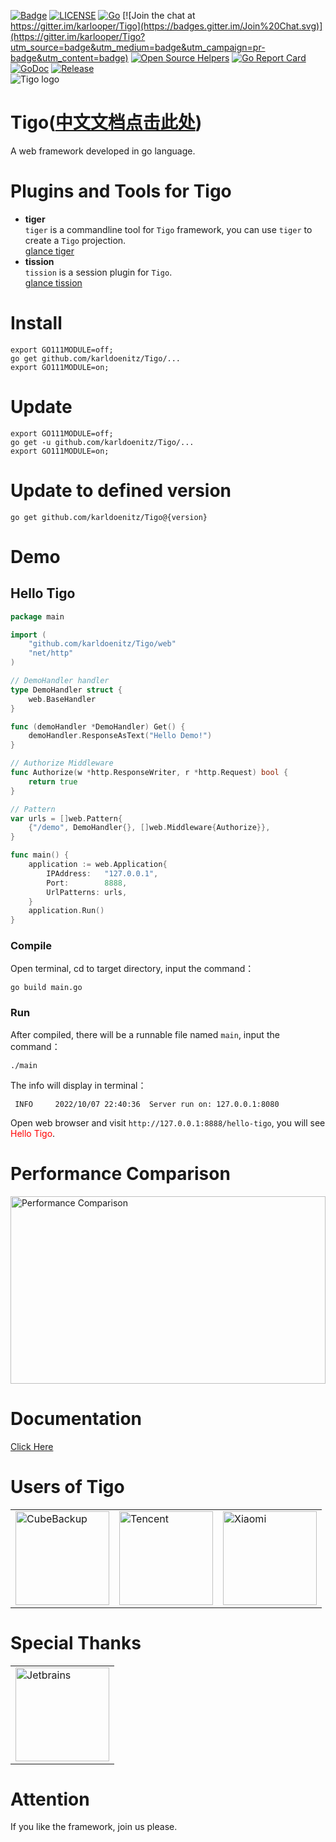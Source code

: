 [![Badge](https://img.shields.io/badge/link-Tigo-blue.svg)](https://karldoenitz.github.io/Tigo-EN/)
[![LICENSE](https://img.shields.io/badge/license-Tigo-blue.svg)](https://github.com/karldoenitz/Tigo/blob/master/LICENSE)
[![Go](https://github.com/karldoenitz/Tigo/actions/workflows/go.yml/badge.svg)](https://github.com/karldoenitz/Tigo/actions/workflows/go.yml)
[![Join the chat at https://gitter.im/karlooper/Tigo](https://badges.gitter.im/Join%20Chat.svg)](https://gitter.im/karlooper/Tigo?utm_source=badge&utm_medium=badge&utm_campaign=pr-badge&utm_content=badge)
[![Open Source Helpers](https://www.codetriage.com/karldoenitz/tigo/badges/users.svg)](https://www.codetriage.com/karldoenitz/Tigo)
[![Go Report Card](https://goreportcard.com/badge/github.com/karldoenitz/tigo)](https://goreportcard.com/report/github.com/karldoenitz/tigo)
[![GoDoc](https://godoc.org/github.com/karldoenitz/Tigo?status.svg)](https://pkg.go.dev/github.com/karldoenitz/Tigo)
[![Release](https://img.shields.io/github/release/karldoenitz/Tigo.svg)](https://github.com/karldoenitz/Tigo/releases)  
![Tigo logo](https://raw.githubusercontent.com/karldoenitz/Tigo/master/documentation/tigo_logo.jpg "this is Tigo logo")
# Tigo([中文文档点击此处](https://github.com/karldoenitz/Tigo/blob/master/README.md))
A web framework developed in go language.

# Plugins and Tools for Tigo
- **tiger**  
`tiger` is a commandline tool for `Tigo` framework, you can use `tiger` to create a `Tigo` projection.  
[glance tiger](https://github.com/karldoenitz/tiger)  
- **tission**  
`tission` is a session plugin for `Tigo`.  
[glance tission](https://github.com/karldoenitz/tission)  

# Install
```shell
export GO111MODULE=off; 
go get github.com/karldoenitz/Tigo/...
export GO111MODULE=on; 
```

# Update
```shell
export GO111MODULE=off; 
go get -u github.com/karldoenitz/Tigo/...
export GO111MODULE=on; 
```

# Update to defined version
```shell
go get github.com/karldoenitz/Tigo@{version}
```

# Demo
## Hello Tigo

```go
package main

import (
    "github.com/karldoenitz/Tigo/web"
    "net/http"
)

// DemoHandler handler
type DemoHandler struct {
    web.BaseHandler
}

func (demoHandler *DemoHandler) Get() {
    demoHandler.ResponseAsText("Hello Demo!")
}

// Authorize Middleware
func Authorize(w *http.ResponseWriter, r *http.Request) bool {
    return true
}

// Pattern
var urls = []web.Pattern{
    {"/demo", DemoHandler{}, []web.Middleware{Authorize}},
}

func main() {
    application := web.Application{
        IPAddress:   "127.0.0.1",
        Port:        8888,
        UrlPatterns: urls,
    }
    application.Run()
}
```
### Compile
Open terminal, cd to target directory, input the command：
```shell
go build main.go
```
### Run
After compiled, there will be a runnable file named ```main```, input the command：
```shell
./main
```
The info will display in terminal：
```
 INFO     2022/10/07 22:40:36  Server run on: 127.0.0.1:8080
```
Open web browser and visit ```http://127.0.0.1:8888/hello-tigo```, you will see <font color=red>Hello Tigo</font>.

# Performance Comparison
<img src="https://raw.githubusercontent.com/karldoenitz/Tigo/master/documentation/chart.png" width="100%" height="300px" alt="Performance Comparison"/>

# Documentation
[Click Here](https://github.com/karldoenitz/Tigo/blob/master/documentation/documentation_en.md)

# Users of Tigo
<table>
<tr>
<td><a href="https://www.cubebackup.com" target="_blank"><img src="https://karldoenitz.github.io/TigoOld/img/cubebackup.png" width="150px" height="150px" alt="CubeBackup"/></a></td>
<td><a href="https://open2.campus.qq.com/v2/#/index/sp" target="_blank"><img src="https://karldoenitz.github.io/TigoOld/img/tencent.png" width="150px" height="150px" alt="Tencent"/></a></td>
<td><img src="https://karldoenitz.github.io/TigoOld/img/xiaomi.png" width="150px" height="150px" alt="Xiaomi"/></td>
</tr>
</table>

# Special Thanks
<table>
<tr>
<td><a href="https://www.jetbrains.com/?from=Tigo" target="_blank"><img src="https://karldoenitz.github.io/TigoOld/img/jetbrains.png" width="150px" height="150px" alt="Jetbrains"/></a></td>
</tr>
</table>

# Attention
If you like the framework, join us please.
